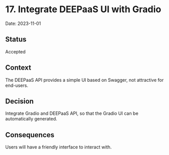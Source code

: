 # 17. Integrate DEEPaaS UI with Gradio

Date: 2023-11-01

## Status

Accepted

## Context

The DEEPaaS API provides a simple UI based on Swagger, not attractive for end-users.

## Decision

Integrate Gradio and DEEPaaS API, so that the Gradio UI can be automatically generated.

## Consequences

Users will have a friendly interface to interact with.
